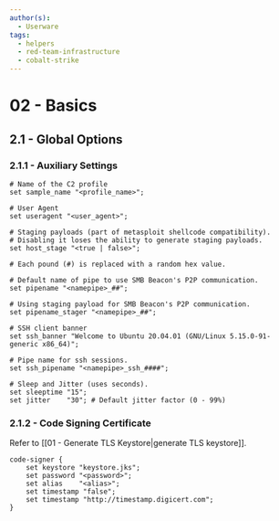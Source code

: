 ```yaml
---
author(s):
  - Userware
tags:
  - helpers
  - red-team-infrastructure
  - cobalt-strike
---
```

# 02 - Basics

## 2.1 - Global Options

### 2.1.1 - Auxiliary Settings

```
# Name of the C2 profile
set sample_name "<profile_name>";

# User Agent
set useragent "<user_agent>";

# Staging payloads (part of metasploit shellcode compatibility).
# Disabling it loses the ability to generate staging payloads.
set host_stage "<true | false>";

# Each pound (#) is replaced with a random hex value.

# Default name of pipe to use SMB Beacon's P2P communication.
set pipename "<namepipe>_##";

# Using staging payload for SMB Beacon's P2P communication.
set pipename_stager "<namepipe>_##";

# SSH client banner
set ssh_banner "Welcome to Ubuntu 20.04.01 (GNU/Linux 5.15.0-91-generic x86_64)";

# Pipe name for ssh sessions.
set ssh_pipename "<namepipe>_ssh_####";

# Sleep and Jitter (uses seconds).
set sleeptime "15";
set jitter    "30"; # Default jitter factor (0 - 99%)
```

### 2.1.2 - Code Signing Certificate

Refer to [[01 - Generate TLS Keystore|generate TLS keystore]].

```
code-signer {
    set keystore "keystore.jks"; 
    set password "<password>";
    set alias    "<alias>";
    set timestamp "false";
    set timestamp "http://timestamp.digicert.com";
}
```